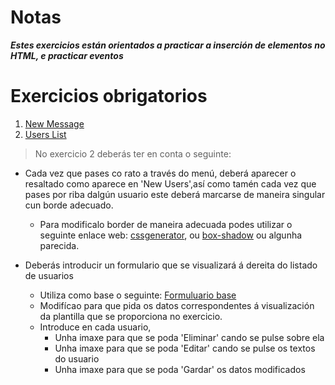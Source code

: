 # Notas

***Estes exercicios están orientados a practicar a inserción de elementos no HTML, e practicar eventos***

# Exercicios obrigatorios

1. [New Message](https://uidesigndaily.com/posts/figma-new-message-pop-up-modal-day-1235)
2. [Users List](https://uidesigndaily.com/posts/figma-users-list-card-day-1542)


> No exercicio 2 deberás ter en conta o seguinte:

* Cada vez que pases co rato a través do menú, deberá aparecer o resaltado como aparece en 'New Users',así como tamén cada vez que pases por riba dalgún usuario este deberá marcarse de maneira singular cun borde adecuado.
  - Para modificalo border de maneira adecuada podes utilizar o seguinte enlace web: [cssgenerator](https://cssgenerator.org/box-shadow-css-generator.html), ou [box-shadow](https://box-shadow.dev/) ou algunha parecida.
* Deberás introducir un formulario que se visualizará á dereita do listado de usuarios

    - Utiliza como base o seguinte: [Formuluario base](https://uidesigndaily.com/posts/figma-contact-form-day-1397)
    - Modifícao para que pida os datos correspondentes á visualización da plantilla que se proporciona no exercicio.
    - Introduce en cada usuario,
      - Unha imaxe para que se poda 'Eliminar' cando se pulse sobre ela
      - Unha imaxe para que se poda 'Editar' cando se pulse os textos do usuario
      - Unha imaxe para que se poda 'Gardar' os datos modificados

